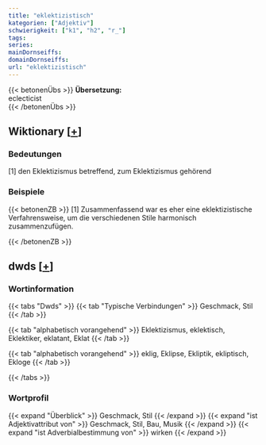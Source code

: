 ```yaml
---
title: "eklektizistisch"
kategorien: ["Adjektiv"]
schwierigkeit: ["k1", "h2", "r_"]
tags:
series:
mainDornseiffs:
domainDornseiffs:
url: "eklektizistisch"
---
```


{{< betonenÜbs >}}
**Übersetzung:**  
eclecticist  
{{< /betonenÜbs >}}

## Wiktionary [[+](https://de.wiktionary.org/wiki/eklektizistisch)]

### Bedeutungen
[1] den Eklektizismus betreffend, zum Eklektizismus gehörend  

### Beispiele
{{< betonenZB >}}
[1] Zusammenfassend war es eher eine eklektizistische Verfahrensweise, um die verschiedenen Stile harmonisch zusammenzufügen.  

{{< /betonenZB >}}


## dwds [[+](https://www.dwds.de/wb/eklektizistisch)]

### Wortinformation
{{< tabs "Dwds" >}}
{{< tab "Typische Verbindungen" >}}
Geschmack, Stil
{{< /tab >}}

{{< tab "alphabetisch vorangehend" >}}
Eklektizismus, eklektisch, Eklektiker, eklatant, Eklat
{{< /tab >}}

{{< tab "alphabetisch vorangehend" >}}
eklig, Eklipse, Ekliptik, ekliptisch, Ekloge
{{< /tab >}}

{{< /tabs >}}

### Wortprofil
{{< expand "Überblick" >}} Geschmack, Stil {{< /expand >}}
{{< expand "ist Adjektivattribut von" >}} Geschmack, Stil, Bau, Musik {{< /expand >}}
{{< expand "ist Adverbialbestimmung von" >}} wirken {{< /expand >}}

